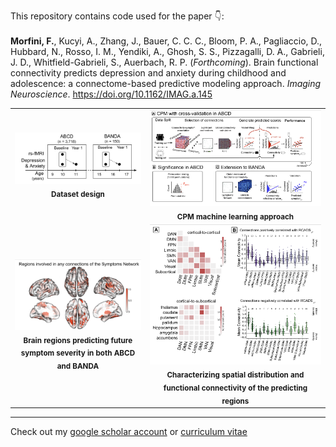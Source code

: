 This repository contains code used for the paper :point_down:: 
\
\
**Morfini, F.**, Kucyi, A., Zhang, J., Bauer, C. C. C., Bloom, P. A., Pagliaccio, D., Hubbard, N., Rosso, I. M., Yendiki, A., Ghosh, S. S., Pizzagalli, D. A., Gabrieli, J. D., Whitfield-Gabrieli, S., Auerbach, R. P. (*Forthcoming*). Brain functional connectivity predicts depression and anxiety during childhood and adolescence: a connectome-based predictive modeling approach. *Imaging Neuroscience*. https://doi.org/10.1162/IMAG.a.145 


|||
|:-:|:-:|
|<img src="https://github.com/fmorfini/publications/blob/main/CPM_ABCD_BANDA_predict_future_depression_anxiety/Morfini_et_al_2025_Imaging_Neuroscience_Fig1.png" width="600"/><br><sub><b>Dataset design</b></sub>|<img src="https://github.com/fmorfini/publications/blob/main/CPM_ABCD_BANDA_predict_future_depression_anxiety/Morfini_et_al_2025_Imaging_Neuroscience_Fig2.png" width="800"/><br><sub><b>CPM machine learning approach</b></sub>|
|<img src="https://github.com/fmorfini/publications/blob/main/CPM_ABCD_BANDA_predict_future_depression_anxiety/Morfini_et_al_2025_Imaging_Neuroscience_Fig4.png" width="600"/><br><sub><b>Brain regions predicting future symptom severity in both ABCD and BANDA</b></sub>|<img src="https://github.com/fmorfini/publications/blob/main/CPM_ABCD_BANDA_predict_future_depression_anxiety/Morfini_et_al_2025_Imaging_Neuroscience_Fig5.png" width="600"/><br><sub><b>Characterizing spatial distribution and functional connectivity of the predicting regions</b></sub>|

___
Check out my [google scholar account](https://scholar.google.com/citations?user=_FEmaGoAAAAJ&hl=en&oi=ao) or [curriculum vitae](https://fmorfini.github.io/CV/)
